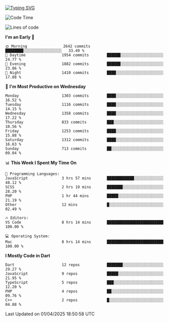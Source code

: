 
<a href="https://git.io/typing-svg"><img src="https://readme-typing-svg.demolab.com?font=Source+Code+Pro&pause=1000&random=false&width=435&lines=Hey+%F0%9F%A5%B6+iam+Yaskraz" alt="Typing SVG" /></a>
<!--START_SECTION:waka-->
![Code Time](http://img.shields.io/badge/Code%20Time-1%2C085%20hrs%2012%20mins-blue)

![Lines of code](https://img.shields.io/badge/From%20Hello%20World%20I%27ve%20Written-5.0%20million%20lines%20of%20code-blue)

**I'm an Early 🐤** 

```text
🌞 Morning                2642 commits        ████████░░░░░░░░░░░░░░░░░   33.49 % 
🌆 Daytime                1954 commits        ██████░░░░░░░░░░░░░░░░░░░   24.77 % 
🌃 Evening                1882 commits        ██████░░░░░░░░░░░░░░░░░░░   23.86 % 
🌙 Night                  1410 commits        ████░░░░░░░░░░░░░░░░░░░░░   17.88 % 
```
📅 **I'm Most Productive on Wednesday** 

```text
Monday                   1303 commits        ████░░░░░░░░░░░░░░░░░░░░░   16.52 % 
Tuesday                  1116 commits        ████░░░░░░░░░░░░░░░░░░░░░   14.15 % 
Wednesday                1358 commits        ████░░░░░░░░░░░░░░░░░░░░░   17.22 % 
Thursday                 833 commits         ███░░░░░░░░░░░░░░░░░░░░░░   10.56 % 
Friday                   1253 commits        ████░░░░░░░░░░░░░░░░░░░░░   15.88 % 
Saturday                 1312 commits        ████░░░░░░░░░░░░░░░░░░░░░   16.63 % 
Sunday                   713 commits         ██░░░░░░░░░░░░░░░░░░░░░░░   09.04 % 
```


📊 **This Week I Spent My Time On** 

```text
💬 Programming Languages: 
JavaScript               3 hrs 57 mins       ████████████░░░░░░░░░░░░░   48.12 % 
SCSS                     2 hrs 19 mins       ███████░░░░░░░░░░░░░░░░░░   28.20 % 
PHP                      1 hr 44 mins        █████░░░░░░░░░░░░░░░░░░░░   21.19 % 
Other                    12 mins             █░░░░░░░░░░░░░░░░░░░░░░░░   02.49 % 

🔥 Editors: 
VS Code                  8 hrs 14 mins       █████████████████████████   100.00 % 

💻 Operating System: 
Mac                      8 hrs 14 mins       █████████████████████████   100.00 % 
```

**I Mostly Code in Dart** 

```text
Dart                     12 repos            ███████░░░░░░░░░░░░░░░░░░   29.27 % 
JavaScript               9 repos             █████░░░░░░░░░░░░░░░░░░░░   21.95 % 
TypeScript               5 repos             ███░░░░░░░░░░░░░░░░░░░░░░   12.20 % 
PHP                      4 repos             ██░░░░░░░░░░░░░░░░░░░░░░░   09.76 % 
C++                      2 repos             █░░░░░░░░░░░░░░░░░░░░░░░░   04.88 % 
```




 Last Updated on 01/04/2025 18:50:58 UTC
<!--END_SECTION:waka-->
